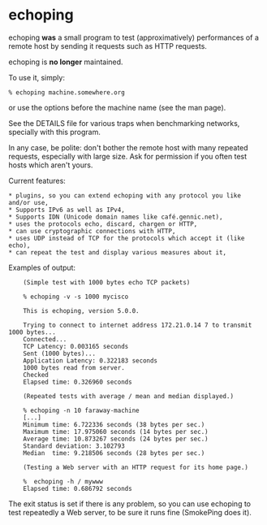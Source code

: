 echoping
========

echoping **was** a small program to test (approximatively) performances of a remote host by sending it requests such as HTTP requests.

echoping is **no longer** maintained.

To use it, simply:

```
% echoping machine.somewhere.org
```

or use the options before the machine name (see the man page).

See the DETAILS file for various traps when benchmarking networks, specially with this program.

In any case, be polite: don't bother the remote host with many repeated requests, especially with large size. Ask for permission if you often test hosts which aren't yours.

Current features:

    * plugins, so you can extend echoping with any protocol you like and/or use,
    * Supports IPv6 as well as IPv4,
    * Supports IDN (Unicode domain names like café.gennic.net),
    * uses the protocols echo, discard, chargen or HTTP,
    * can use cryptographic connections with HTTP,
    * uses UDP instead of TCP for the protocols which accept it (like echo),
    * can repeat the test and display various measures about it, 

Examples of output:

```
    (Simple test with 1000 bytes echo TCP packets)

    % echoping -v -s 1000 mycisco

    This is echoping, version 5.0.0.

    Trying to connect to internet address 172.21.0.14 7 to transmit 1000 bytes...
    Connected...
    TCP Latency: 0.003165 seconds
    Sent (1000 bytes)...
    Application Latency: 0.322183 seconds
    1000 bytes read from server.
    Checked
    Elapsed time: 0.326960 seconds

    (Repeated tests with average / mean and median displayed.)

    % echoping -n 10 faraway-machine
    [...]
    Minimum time: 6.722336 seconds (38 bytes per sec.)
    Maximum time: 17.975060 seconds (14 bytes per sec.)
    Average time: 10.873267 seconds (24 bytes per sec.)
    Standard deviation: 3.102793
    Median  time: 9.218506 seconds (28 bytes per sec.)

    (Testing a Web server with an HTTP request for its home page.)

    %  echoping -h / mywww
    Elapsed time: 0.686792 seconds
```

The exit status is set if there is any problem, so you can use echoping to test repeatedly a Web server, to be sure it runs fine (SmokePing does it).